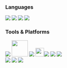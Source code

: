 <div align="left">

### Languages
<img src="https://img.shields.io/badge/C++17-%2300599C.svg?style=for-the-badge&logo=c%2B%2B&logoColor=white"/>
<img src="https://img.shields.io/badge/C++20-%2300599C.svg?style=for-the-badge&logo=c%2B%2B&logoColor=white"/>
<img src="https://img.shields.io/badge/C-%23A8B9CC.svg?style=for-the-badge&logo=c&logoColor=white"/>
<img src="https://img.shields.io/badge/c%23-%23512BD4.svg?style=for-the-badge&logo=csharp&logoColor=white"/>

### Tools & Platforms
<img src="https://img.shields.io/badge/Git-F05032?style=for-the-badge&logo=Git&logoColor=white"/>
<img src="https://techcrunch.com/wp-content/uploads/2015/03/visual-studio-logo.png?resize=1097,617" width="51"/>
<img src="https://img.shields.io/badge/Vercel-%23000000.svg?style=for-the-badge&logo=vercel&logoColor=white"/>
<img src="https://static.wikia.nocookie.net/logopedia/images/2/2c/Directxxiiultimate.png/revision/latest/scale-to-width-down/48?cb=20200728180301" width="27"/><img src="https://img.shields.io/badge/DirectX-000000?style=for-the-badge&logoColor=black"/>
<img src="https://img.shields.io/badge/cuda-000000.svg?style=for-the-badge&logo=nVIDIA&logoColor=green"/>
<img src="https://img.shields.io/badge/unity-%23000000.svg?style=for-the-badge&logo=unity&logoColor=white"/>
<br>
<img src="https://img.shields.io/badge/Unreal%20Engine-%23313131.svg?style=for-the-badge&logo=unrealengine&logoColor=white"/>
<img src="https://img.shields.io/badge/Godot-%23FFFFFF.svg?style=for-the-badge&logo=godot-engine"/>
<img src="https://img.shields.io/badge/steam-%23000000.svg?style=for-the-badge&logo=steam&logoColor=white"/>

</div>
